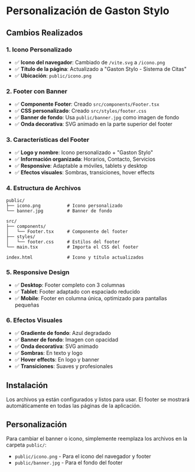 # Personalización de Gaston Stylo

## Cambios Realizados

### 1. Icono Personalizado
- ✅ **Icono del navegador**: Cambiado de `/vite.svg` a `/icono.png`
- ✅ **Título de la página**: Actualizado a "Gaston Stylo - Sistema de Citas"
- ✅ **Ubicación**: `public/icono.png`

### 2. Footer con Banner
- ✅ **Componente Footer**: Creado `src/components/Footer.tsx`
- ✅ **CSS personalizado**: Creado `src/styles/footer.css`
- ✅ **Banner de fondo**: Usa `public/banner.jpg` como imagen de fondo
- ✅ **Onda decorativa**: SVG animado en la parte superior del footer

### 3. Características del Footer
- ✅ **Logo y nombre**: Icono personalizado + "Gaston Stylo"
- ✅ **Información organizada**: Horarios, Contacto, Servicios
- ✅ **Responsive**: Adaptable a móviles, tablets y desktop
- ✅ **Efectos visuales**: Sombras, transiciones, hover effects

### 4. Estructura de Archivos
```
public/
├── icono.png          # Icono personalizado
└── banner.jpg         # Banner de fondo

src/
├── components/
│   └── Footer.tsx     # Componente del footer
├── styles/
│   └── footer.css     # Estilos del footer
└── main.tsx           # Importa el CSS del footer

index.html             # Icono y título actualizados
```

### 5. Responsive Design
- ✅ **Desktop**: Footer completo con 3 columnas
- ✅ **Tablet**: Footer adaptado con espaciado reducido
- ✅ **Mobile**: Footer en columna única, optimizado para pantallas pequeñas

### 6. Efectos Visuales
- ✅ **Gradiente de fondo**: Azul degradado
- ✅ **Banner de fondo**: Imagen con opacidad
- ✅ **Onda decorativa**: SVG animado
- ✅ **Sombras**: En texto y logo
- ✅ **Hover effects**: En logo y banner
- ✅ **Transiciones**: Suaves y profesionales

## Instalación
Los archivos ya están configurados y listos para usar. El footer se mostrará automáticamente en todas las páginas de la aplicación.

## Personalización
Para cambiar el banner o icono, simplemente reemplaza los archivos en la carpeta `public/`:
- `public/icono.png` - Para el icono del navegador y footer
- `public/banner.jpg` - Para el fondo del footer
